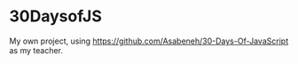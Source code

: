 # 30DaysofJS
My own project, using https://github.com/Asabeneh/30-Days-Of-JavaScript as my teacher.
